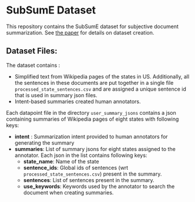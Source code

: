 # SubSumE Dataset

This repository contains the SubSumE dataset for subjective document summarization.  See [the paper](https://aclanthology.org/2021.newsum-1.14/) for details on dataset creation.

## Dataset Files:
The dataset contains :
* Simplified text from Wikipedia pages of the states in US. Additionally, all the sentences in these documents
are put together in a single file `processed_state_sentences.csv` and are assigned a unique sentence id that 
is used in summary json files. 
* Intent-based summaries created human annotators.

 
Each datapoint file in the directory `user_summary_jsons` contains a json containing summaries of Wikipedia pages
of eight states with following keys:
* **intent** : Summarization intent provided to human annotators for generating the summary
* **summaries**: List of summary jsons for eight states assigned to the annotator. Each json in 
the list contains following keys:
    * **state_name**: Name of the state
    * **sentence_ids**: Global ids of sentences (wrt `processed_state_sentences.csv`) present in the summary.
    * **sentences**: List of sentences present in the summary.
    * **use_keywords**: Keywords used by the annotator to search the document when creating summaries.
